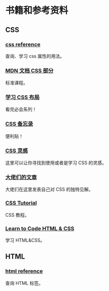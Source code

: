 # 书籍和参考资料

## CSS

### [css reference](https://cssreference.io/)

查询、学习 css 属性的用法。

### [MDN 文档 CSS 部分](https://developer.mozilla.org/zh-CN/docs/Web/CSS)

标准课程。

### [学习 CSS 布局](https://zh.learnlayout.com/)

看完必会系列！

### [CSS 备忘录](https://htmlcheatsheet.com/css/)

便利贴！

### [CSS 灵感](https://chokcoco.github.io/CSS-Inspiration/#/)

这里可以让你寻找到使用或者是学习 CSS 的灵感。

### [大佬们的文章](https://css-tricks.com/)

大佬们在这里发表自己对 CSS 的独特见解。

### [CSS Tutorial](https://www.w3schools.com/css/default.asp)

CSS 教程。

### [Learn to Code HTML & CSS](https://learn.shayhowe.com/html-css/building-your-first-web-page/)

学习 HTML&CSS。

## HTML

### [html reference](https://htmlreference.io/)

查询 HTML 标签。
